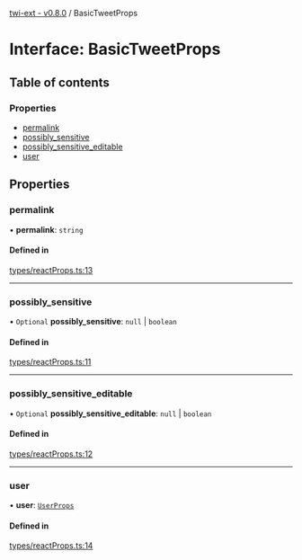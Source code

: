 [twi-ext - v0.8.0](../README.md) / BasicTweetProps

# Interface: BasicTweetProps

## Table of contents

### Properties

- [permalink](BasicTweetProps.md#permalink)
- [possibly\_sensitive](BasicTweetProps.md#possibly_sensitive)
- [possibly\_sensitive\_editable](BasicTweetProps.md#possibly_sensitive_editable)
- [user](BasicTweetProps.md#user)

## Properties

### permalink

• **permalink**: `string`

#### Defined in

[types/reactProps.ts:13](https://github.com/Robot-Inventor/twi-ext/blob/7e447399aa6efaea535f3b2cf15fffd07e5d1fb8/src/types/reactProps.ts#L13)

___

### possibly\_sensitive

• `Optional` **possibly\_sensitive**: ``null`` \| `boolean`

#### Defined in

[types/reactProps.ts:11](https://github.com/Robot-Inventor/twi-ext/blob/7e447399aa6efaea535f3b2cf15fffd07e5d1fb8/src/types/reactProps.ts#L11)

___

### possibly\_sensitive\_editable

• `Optional` **possibly\_sensitive\_editable**: ``null`` \| `boolean`

#### Defined in

[types/reactProps.ts:12](https://github.com/Robot-Inventor/twi-ext/blob/7e447399aa6efaea535f3b2cf15fffd07e5d1fb8/src/types/reactProps.ts#L12)

___

### user

• **user**: [`UserProps`](UserProps.md)

#### Defined in

[types/reactProps.ts:14](https://github.com/Robot-Inventor/twi-ext/blob/7e447399aa6efaea535f3b2cf15fffd07e5d1fb8/src/types/reactProps.ts#L14)
